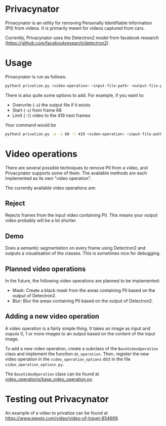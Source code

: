 # Privacynator
Privacynator is an utility for removing Personally Identifiable Information (PII) from videos. It is primarily meant for videos captured from cars.

Currently, Privacynator uses the Detectron2 model from facebook research (<https://github.com/facebookresearch/detectron2>).

# Usage
Privacynator is run as follows:
``` sh
python3 privatize.py <video-operation> <input-file-path> <output-file-path>
```

There is also quite some options to add. For example, if you want to:
- Overvrite (`-o`) the output file if it exists
- Start (`-s`) from frame 68
- Limit (`-l`) video to the 419 next frames

Your command would be
``` sh
python3 privatize.py -o -s 68 -l 419 <video-operation> <input-file-path> <output-file-path>
```

# Video operations
There are several possible techniques to remove PII from a video, and Privacynator supports some of them. The available methods are each implemented as its own "video operation".

The currently available video operations are:
## Reject
Rejects frames from the input video containing PII. This means your output video probably will be a lot shorter.

## Demo
Does a semantic segmentation on every frame using Detectron2 and outputs a visualisation of the classes. This is sometimes nice for debugging.

## Planned video operations
In the future, the following video operations are planned to be implemented:

- Mask: Create a black mask from the areas containing PII based on the output of Detectron2.
- Blur: Blur the areas containing PII based on the output of Detectron2.

## Adding a new video operation
A video operation is a fairly simple thing. It takes an image as input and ouputs 0, 1 or more images to an output based on the content of the input image.

To add a new video operation, create a subclass of the `BaseVideoOperation` class and implement the function `do_operation`. Then, register the new video operation in the `video_operation_options` dict in the file `video_operation_options.py`.

The `BaseVideoOperation` class can be found at [video_operations/base_video_operation.py](video_operations/base_video_operation.py).


# Testing out Privacynator
An example of a video to privatize can be found at <https://www.pexels.com/video/video-of-travel-854669>.

